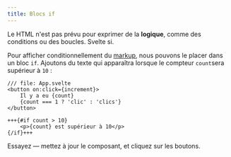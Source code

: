 ```yaml
---
title: Blocs if
---
```


Le HTML n'est pas prévu pour exprimer de la **logique**, comme des conditions ou des boucles. Svelte si.

Pour afficher conditionnellement du <span class="vo">[markup](SITE_SVELTE/docs/web#markup)</span>, nous pouvons le placer dans un bloc `if`. Ajoutons du texte qui apparaîtra lorsque le compteur `count`sera supérieur à `10` :

```svelte
/// file: App.svelte
<button on:click={increment}>
	Il y a eu {count}
	{count === 1 ? 'clic' : 'clics'}
</button>

+++{#if count > 10}
	<p>{count} est supérieur à 10</p>
{/if}+++
```

Essayez — mettez à jour le composant, et cliquez sur les boutons.
